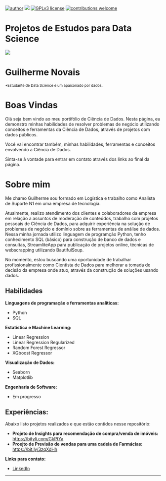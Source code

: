 [![author](https://img.shields.io/badge/author-guilherme-red.svg)](https://www.linkedin.com/in/guilherme-novais-84b161163/) [![](https://img.shields.io/badge/python-3.7+-blue.svg)](https://www.python.org/downloads/release/python-365/) [![GPLv3 license](https://img.shields.io/badge/License-GPLv3-blue.svg)](http://perso.crans.org/besson/LICENSE.html) [![contributions welcome](https://img.shields.io/badge/contributions-welcome-brightgreen.svg?style=flat)](https://github.com/GuilhermeGNO?tab=repositories)

# Projetos de Estudos para Data Science
![](https://github.com/GuilhermeGNO/Projetos-Estudos-Data-Science/blob/main/banner.png)

# Guilherme Novais
<sub>*Estudante de Data Science e um apaixonado por dados.</sub>

# Boas Vindas
Olá seja bem vindo ao meu portifólio de Ciência de Dados. Nesta página, eu demonstro minhas habilidades de resolver problemas de negócio utilizando conceitos e ferramentas da Ciência de Dados, através de projetos com dados públicos.

Você vai encontrar também, minhas habilidades, ferramentas e conceitos envolvendo a Ciência de Dados.

Sinta-se à vontade para entrar em contato através dos links ao final da página.


# Sobre mim

Me chamo Guilherme sou formado em Logística e trabalho como Analista de Suporte N1 em uma empresa de tecnologia.

Atualmente, realizo atendimento dos clientes e colaboradores da empresa em relação a assuntos de moderação de conteúdos, trabalho com projetos pessoais de Ciência de Dados, para adquirir experiência na solução de problemas de negócio e domínio sobre as ferramentas de análise de dados. Nessa minha jornada utilizo linguagem de programção Python, tenho conhecimento SQL (básico) para construção de banco de dados e consultas, StreamliteApp para publicação de projetos online, técnicas de webscrapping utilizando BautifulSoup.

No momento, estou buscando uma oportunidade de trabalhar profissionalmente como Cientista de Dados para melhorar a tomada de decisão da empresa onde atuo, através da construção de soluções usando dados.

## Habilidades


**Linguagens de programação e ferramentas analíticas:** 
* Python
* SQL

**Estatística e Machine Learning:** 
* Linear Regression
* Linear Regression Regularized
* Random Forest Regressor
* XGboost Regressor

**Visualização de Dados:**
* Seaborn
* Matplotlib

**Engenharia de Software:**
* Em progresso

## Experiências:
Abaixo listo projetos realizados e que estão contidos nesse repositório:

* **Projeto de Insights para recomendação de compra/venda de imóveis:** https://bityli.com/GkPtYa
* **Proejto de Previsão de vendas para uma cadeia de Farmácias:** https://bit.ly/3zqXdHh

**Links para contato:**
* [LinkedIn](https://www.linkedin.com/in/guilherme-novais-84b161163/)



---
